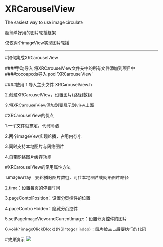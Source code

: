 # XRCarouselView
The easiest way to use image circulate

超简单好用的图片轮播框架

仅仅两个imageView实现图片轮播

______

#如何集成XRCarouselView

####手动导入
将XRCarouselView文件夹中的所有文件添加到项目中
####cocoapods导入
pod 'XRCarouselView'

####使用
1.导入主头文件 XRCarouselView.h

2.创建XRCarouselView，设置图片(路径)数组

3.将XRCarouselView添加到要展示到view上面


#XRCarouselView的优点

1.一个文件就搞定，代码简洁

2.两个imageView实现轮播，占用内存小

3.同时支持本地图片与网络图片

4.自带网络图片缓存功能

#XRCarouselView的常用属性方法

1.imageArray：要轮播的图片数组，可传本地图片或网络图片路径

2.time：设置每页的停留时间

3.pageContolPosition：设置分页控件的位置

4.pageControlHidden：隐藏分页控件

5.setPageImageView:andCurrentImage:：设置分页控件的图片

6.void(^imageClickBlock)(NSInteger index)：图片被点击后要执行的代码

#效果演示
![](http://ww2.sinaimg.cn/large/b68232a1gw1f208x08t45g20a80hz4kl.gif)



    